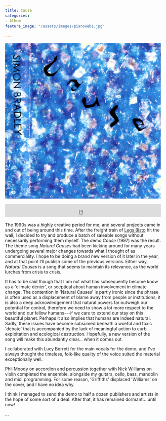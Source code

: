 ```yaml
---
title: Cause
categories:
- Album
feature_image: "/assets/images/pianoweb1.jpg"

---
```


![Cover](/assets/images/bandcamp-cause640.jpg)

<iframe style="border: 0; width: 100%; height: 42px;" src="https://bandcamp.com/EmbeddedPlayer/album=806439447/size=small/bgcol=ffffff/linkcol=0687f5/transparent=true/" seamless><a href="https://simonbradley.bandcamp.com/album/cause">Cause by Simon Bradley</a></iframe>

The 1990s was a highly creative period for me, and several projects came in and out of being around this time. After the freight train of [Legs Bisto](https://legsbisto.bandcamp.com/album/uncovered) hit the wall, I decided to try and produce a batch of saleable songs without necessarily performing them myself. The demo *Cause* (1997) was the result. The theme song *Natural Causes* had been kicking around for many years undergoing several major changes towards what I thought of as commerciality. I hope to be doing a brand new version of it later in the year, and at that point I'll publish some of the previous versions. Either way, *Natural Causes* is a song that seems to maintain its relevance, as the world lurches from crisis to crisis. 

It has to be said though that I am not what has subsequently become know as a 'climate denier', or sceptical about human involvement in climate change. The contention in 'Natural Causes' is partly ironic since the phrase is often used as a displacement of blame away from people or institutions; it is also a deep acknowledgement that natural powers far outweigh our potential for control, therefore we need to show a lot more respect to the world and our fellow humans---if we care to extend our stay on this beautiful planet. Perhaps it also implies that humans are indeed natural. Sadly, these issues have become subsumed beneath a woeful and toxic 'debate' that is accompanied by the lack of meaningful action to curb exploitation and ecological destruction. Hopefully, a new version of the song will make this abundantly clear... when it comes out.   

I collaborated with Lucy Berrett for the main vocals for the demo, and I've always thought the timeless, folk-like quality of the voice suited the material exceptionally well.

Phil Moody on accordion and percussion together with Nick Williams on violin completed the ensemble, alongside my guitars, cello, bass, mandolin and midi programming. For some reason, 'Griffiths' displaced 'Williams' on the cover, and I have no idea why.

I think I managed to send the demo to half a dozen publishers and artists in the hope of some sort of a deal. After that, it has remained dormant... until now!

...